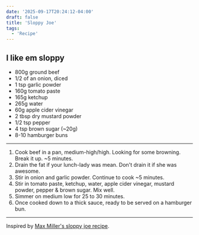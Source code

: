 ```yaml
---
date: '2025-09-17T20:24:12-04:00'
draft: false
title: 'Sloppy Joe'
tags:
  - 'Recipe'
---
```


## I like em sloppy

* 800g ground beef
* 1/2 of an onion, diced
* 1 tsp garlic powder
* 160g tomato paste
* 165g ketchup
* 265g water
* 60g apple cider vinegar
* 2 tbsp dry mustard powder
* 1/2 tsp pepper
* 4 tsp brown sugar (~20g)
* 8-10 hamburger buns

---

1. Cook beef in a pan, medium-high/high. Looking for some browning. 
Break it up. ~5 minutes.
2. Drain the fat if your lunch-lady was mean. Don't drain it if she was awesome.
3. Stir in onion and garlic powder. Continue to cook ~5 minutes.
4. Stir in tomato paste, ketchup, water, apple cider vinegar, mustard powder,
pepper & brown sugar. Mix well. 
5. Simmer on medium low for 25 to 30 minutes. 
6. Once cooked down to a thick sauce, ready to be served on a hamburger bun. 

---

Inspired by [Max Miller's sloppy joe recipe](https://www.tastinghistory.com/recipes/sloppyjoes). 